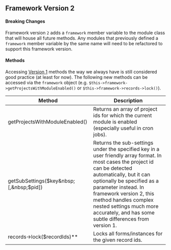 ## Framework Version 2

#### Breaking Changes
Framework version `2` adds a `framework` member variable to the module class that will house all future methods.  Any modules that previously defined a `framework` member variable by the same name will need to be refactored to support this framework version.

#### Methods
Accessing [Version 1](v1.md) methods the way we always have is still considered good practice (at least for now).  The following new methods can be accessed via the `framework` object (e.g. `$this->framework->getProjectsWithModuleEnabled()` or `$this->framework->records->lock()`).

Method  | Description
------- | -----------
getProjectsWithModuleEnabled() | Returns an array of project ids for which the  current module is enabled (especially useful in cron jobs).
getSubSettings($key&nbsp;[,&nbsp;$pid]) | Returns the sub-settings under the specified key in a user friendly array format.  In most cases the project id can be detected automatically, but it can optionally be specified as a parameter instead.  In framework version 2, this method handles complex nested settings much more accurately, and has some subtle differences from version 1. 
records->lock($recordIds)** | Locks all forms/instances for the given record ids.